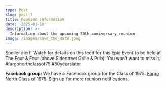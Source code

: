 ```yaml
---
type: Post
slug: post-1
title: Reunion information
date: '2025-01-10'
description: >-
  Information about the upcoming 50th anniversary reunion
image: /images/save_the_date.jpeg
---
```

Spoiler alert! Watch for details on this feed for this Epic Event to be held at The Four & Four (above Sidestreet Grille & Pub). You won't want to miss it. #fargonorthclassof75 #50yearslater

<!--more-->

**Facebook group:**
We have a Facebook group for the Class of 1975: [Fargo North Class of 1975](https://www.facebook.com/share/g/14rk8m7u5Kh/). Sign up for more reunion notifications.
